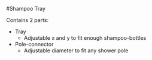 #Shampoo Tray

Contains 2 parts:
- Tray
    - Adjustable x and y to fit enough shampoo-bottles
- Pole-connector
    - Adjustable diameter to fit any shower pole


